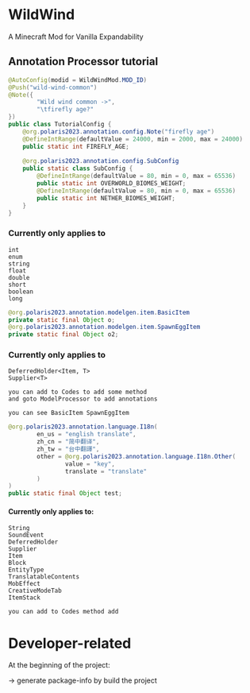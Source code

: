 
# WildWind
A Minecraft Mod for Vanilla Expandability

## Annotation Processor tutorial


```java
@AutoConfig(modid = WildWindMod.MOD_ID)
@Push("wild-wind-common")
@Note({
        "Wild wind common ->",
        "\tfirefly age?"
})
public class TutorialConfig {
    @org.polaris2023.annotation.config.Note("firefly age")
    @DefineIntRange(defaultValue = 24000, min = 2000, max = 24000)
    public static int FIREFLY_AGE;
    
    @org.polaris2023.annotation.config.SubConfig
    public static class SubConfig {
        @DefineIntRange(defaultValue = 80, min = 0, max = 65536)
        public static int OVERWORLD_BIOMES_WEIGHT;
        @DefineIntRange(defaultValue = 80, min = 0, max = 65536)
        public static int NETHER_BIOMES_WEIGHT;
    }
}
```

### Currently only applies to
    int
    enum
    string
    float
    double
    short
    boolean
    long

```java
@org.polaris2023.annotation.modelgen.item.BasicItem
private static final Object o;
@org.polaris2023.annotation.modelgen.item.SpawnEggItem
private static final Object o2;
```

### Currently only applies to
    DeferredHolder<Item, T>
    Supplier<T>

    you can add to Codes to add some method
    and goto ModelProcessor to add annotations

    you can see BasicItem SpawnEggItem

```java
@org.polaris2023.annotation.language.I18n(
        en_us = "english translate",
        zh_cn = "简中翻译",
        zh_tw = "台中翻譯",
        other = @org.polaris2023.annotation.language.I18n.Other(
                value = "key",
                translate = "translate"
        )
)
public static final Object test;
```
#### Currently only applies to:
    String
    SoundEvent
    DeferredHolder
    Supplier
    Item
    Block
    EntityType
    TranslatableContents
    MobEffect
    CreativeModeTab
    ItemStack
    
    you can add to Codes method add

# Developer-related
At the beginning of the project:

-> generate package-info by build the project
